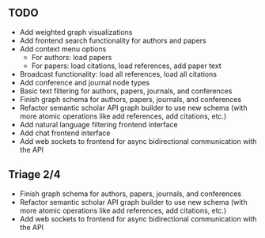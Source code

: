 ## TODO
* Add weighted graph visualizations
* Add frontend search functionality for authors and papers
* Add context menu options
    - For authors: load papers
    - For papers: load citations, load references, add paper text
* Broadcast functionality: load all references, load all citations
* Add conference and journal node types
* Basic text filtering for authors, papers, journals, and conferences
* Finish graph schema for authors, papers, journals, and conferences
* Refactor semantic scholar API graph builder to use new schema (with more atomic operations like add references, add citations, etc.)
* Add natural language filtering frontend interface
* Add chat frontend interface
* Add web sockets to frontend for async bidirectional communication with the API

## Triage 2/4
* Finish graph schema for authors, papers, journals, and conferences
* Refactor semantic scholar API graph builder to use new schema (with more atomic operations like add references, add citations, etc.)
* Add web sockets to frontend for async bidirectional communication with the API